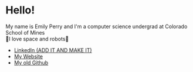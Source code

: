 # Hello!
My name is Emily Perry and I'm a computer science undergrad at Colorado School of Mines
<br>
🚀I love space and robots🤖

* [LinkedIn (ADD IT AND MAKE IT)](https://www.linkedin.com/)
* [My Website](https://emilyperry0.github.io/)
* [My old Github](https://github.com/ghostdragon0)

